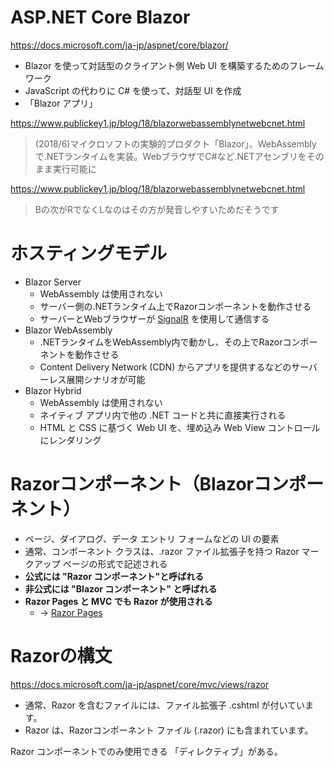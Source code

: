 # ASP.NET Core Blazor

https://docs.microsoft.com/ja-jp/aspnet/core/blazor/

- Blazor を使って対話型のクライアント側 Web UI を構築するためのフレームワーク
- JavaScript の代わりに C# を使って、対話型 UI を作成
- 「Blazor アプリ」

https://www.publickey1.jp/blog/18/blazorwebassemblynetwebcnet.html

> (2018/6)マイクロソフトの実験的プロダクト「Blazor」、WebAssemblyで.NETランタイムを実装。WebブラウザでC#など.NETアセンブリをそのまま実行可能に

https://www.publickey1.jp/blog/18/blazorwebassemblynetwebcnet.html

> Bの次がRでなくLなのはその方が発音しやすいためだそうです

# ホスティングモデル

- Blazor Server
  - WebAssembly は使用されない
  - サーバー側の.NETランタイム上でRazorコンポーネントを動作させる
  - サーバーとWebブラウザーが [SignalR](https://docs.microsoft.com/ja-jp/aspnet/core/signalr/introduction?view=aspnetcore-6.0) を使用して通信する
- Blazor WebAssembly
  - .NETランタイムをWebAssembly内で動かし、その上でRazorコンポーネントを動作させる
  - Content Delivery Network (CDN) からアプリを提供するなどのサーバーレス展開シナリオが可能
- Blazor Hybrid
  - WebAssembly は使用されない
  - ネイティブ アプリ内で他の .NET コードと共に直接実行される
  - HTML と CSS に基づく Web UI を、埋め込み Web View コントロールにレンダリング

# Razorコンポーネント（Blazorコンポーネント）

- ページ、ダイアログ、データ エントリ フォームなどの UI の要素
- 通常、コンポーネント クラスは、.razor ファイル拡張子を持つ Razor マークアップ ページの形式で記述される
- **公式には "Razor コンポーネント"と呼ばれる**
- **非公式には "Blazor コンポーネント" と呼ばれる**
- **Razor Pages と MVC でも Razor が使用される**
  - → [Razor Pages](https://docs.microsoft.com/ja-jp/aspnet/core/razor-pages)

# Razorの構文

https://docs.microsoft.com/ja-jp/aspnet/core/mvc/views/razor

- 通常、Razor を含むファイルには、ファイル拡張子 .cshtml が付いています。
- Razor は、Razorコンポーネント ファイル (.razor) にも含まれています。

Razor コンポーネントでのみ使用できる 「ディレクティブ」がある。
